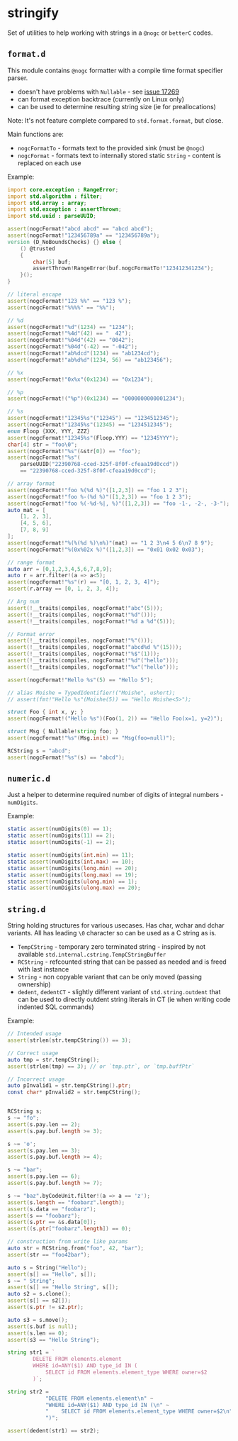# stringify

Set of utilities to help working with strings in a `@nogc` or `betterC` codes.

## `format.d`

This module contains `@nogc` formatter with a compile time format specifier parser.

* doesn't have problems with `Nullable` - see [issue 17269](https://issues.dlang.org/show_bug.cgi?id=17269)
* can format exception backtrace (currently on Linux only)
* can be used to determine resulting string size (ie for preallocations)

Note: It's not feature complete compared to `std.format.format`, but close.

Main functions are:

* `nogcFormatTo` - formats text to the provided sink (must be `@nogc`)
* `nogcFormat` - formats text to internally stored static `String` - content is replaced on each use

Example:

```D
import core.exception : RangeError;
import std.algorithm : filter;
import std.array : array;
import std.exception : assertThrown;
import std.uuid : parseUUID;

assert(nogcFormat!"abcd abcd" == "abcd abcd");
assert(nogcFormat!"123456789a" == "123456789a");
version (D_NoBoundsChecks) {} else {
    () @trusted
    {
        char[5] buf;
        assertThrown!RangeError(buf.nogcFormatTo!"123412341234");
    }();
}

// literal escape
assert(nogcFormat!"123 %%" == "123 %");
assert(nogcFormat!"%%%%" == "%%");

// %d
assert(nogcFormat!"%d"(1234) == "1234");
assert(nogcFormat!"%4d"(42) == "  42");
assert(nogcFormat!"%04d"(42) == "0042");
assert(nogcFormat!"%04d"(-42) == "-042");
assert(nogcFormat!"ab%dcd"(1234) == "ab1234cd");
assert(nogcFormat!"ab%d%d"(1234, 56) == "ab123456");

// %x
assert(nogcFormat!"0x%x"(0x1234) == "0x1234");

// %p
assert(nogcFormat!("%p")(0x1234) == "0000000000001234");

// %s
assert(nogcFormat!"12345%s"("12345") == "1234512345");
assert(nogcFormat!"12345%s"(12345) == "1234512345");
enum Floop {XXX, YYY, ZZZ}
assert(nogcFormat!"12345%s"(Floop.YYY) == "12345YYY");
char[4] str = "foo\0";
assert(nogcFormat!"%s"(&str[0]) == "foo");
assert(nogcFormat!"%s"(
    parseUUID("22390768-cced-325f-8f0f-cfeaa19d0ccd"))
    == "22390768-cced-325f-8f0f-cfeaa19d0ccd");

// array format
assert(nogcFormat!"foo %(%d %)"([1,2,3]) == "foo 1 2 3");
assert(nogcFormat!"foo %-(%d %)"([1,2,3]) == "foo 1 2 3");
assert(nogcFormat!"foo %(-%d-%|, %)"([1,2,3]) == "foo -1-, -2-, -3-");
auto mat = [
    [1, 2, 3],
    [4, 5, 6],
    [7, 8, 9]
];
assert(nogcFormat!"%(%(%d %)\n%)"(mat) == "1 2 3\n4 5 6\n7 8 9");
assert(nogcFormat!"%(0x%02x %)"([1,2,3]) == "0x01 0x02 0x03");

// range format
auto arr = [0,1,2,3,4,5,6,7,8,9];
auto r = arr.filter!(a => a<5);
assert(nogcFormat!"%s"(r) == "[0, 1, 2, 3, 4]");
assert(r.array == [0, 1, 2, 3, 4]);

// Arg num
assert(!__traits(compiles, nogcFormat!"abc"(5)));
assert(!__traits(compiles, nogcFormat!"%d"()));
assert(!__traits(compiles, nogcFormat!"%d a %d"(5)));

// Format error
assert(!__traits(compiles, nogcFormat!"%"()));
assert(!__traits(compiles, nogcFormat!"abcd%d %"(15)));
assert(!__traits(compiles, nogcFormat!"%$"(1)));
assert(!__traits(compiles, nogcFormat!"%d"("hello")));
assert(!__traits(compiles, nogcFormat!"%x"("hello")));

assert(nogcFormat!"Hello %s"(5) == "Hello 5");

// alias Moishe = TypedIdentifier!("Moishe", ushort);
// assert(fmt!"Hello %s"(Moishe(5)) == "Hello Moishe<5>");

struct Foo { int x, y; }
assert(nogcFormat!("Hello %s")(Foo(1, 2)) == "Hello Foo(x=1, y=2)");

struct Msg { Nullable!string foo; }
assert(nogcFormat!"%s"(Msg.init) == "Msg(foo=null)");

RCString s = "abcd";
assert(nogcFormat!"%s"(s) == "abcd");
```

## `numeric.d`

Just a helper to determine required number of digits of integral numbers - `numDigits`.

Example:

```D
static assert(numDigits(0) == 1);
static assert(numDigits(11) == 2);
static assert(numDigits(-1) == 2);

static assert(numDigits(int.min) == 11);
static assert(numDigits(int.max) == 10);
static assert(numDigits(long.min) == 20);
static assert(numDigits(long.max) == 19);
static assert(numDigits(ulong.min) == 1);
static assert(numDigits(ulong.max) == 20);
```

## `string.d`

String holding structures for various usecases.
Has char, wchar and dchar variants.
All has leading `\0` character so can be used as a C string as is.

* `TempCString` - temporary zero terminated string - inspired by not available `std.internal.cstring.TempCStringBuffer`
* `RCString` - refcounted string that can be passed as needed and is freed with last instance
* `String` - non copyable variant that can be only moved (passing ownership)
* `dedent`, `dedentCT` - slightly different variant of `std.string.outdent` that can be used to directly outdent string literals in CT (ie when writing code indented SQL commands)

Example:

```D
// Intended usage
assert(strlen(str.tempCString()) == 3);

// Correct usage
auto tmp = str.tempCString();
assert(strlen(tmp) == 3); // or `tmp.ptr`, or `tmp.buffPtr`

// Incorrect usage
auto pInvalid1 = str.tempCString().ptr;
const char* pInvalid2 = str.tempCString();


RCString s;
s ~= "fo";
assert(s.pay.len == 2);
assert(s.pay.buf.length >= 3);

s ~= 'o';
assert(s.pay.len == 3);
assert(s.pay.buf.length >= 4);

s ~= "bar";
assert(s.pay.len == 6);
assert(s.pay.buf.length >= 7);

s ~= "baz".byCodeUnit.filter!(a => a == 'z');
assert(s.length == "foobarz".length);
assert(s.data == "foobarz");
assert(s == "foobarz");
assert(s.ptr == &s.data[0]);
assert((s.ptr["foobarz".length]) == 0);

// construction from write like params
auto str = RCString.from("foo", 42, "bar");
assert(str == "foo42bar");

auto s = String("Hello");
assert(s[] == "Hello", s[]);
s ~= " String";
assert(s[] == "Hello String", s[]);
auto s2 = s.clone();
assert(s[] == s2[]);
assert(s.ptr != s2.ptr);

auto s3 = s.move();
assert(s.buf is null);
assert(s.len == 0);
assert(s3 == "Hello String");

string str1 = `
        DELETE FROM elements.element
        WHERE id=ANY($1) AND type_id IN (
            SELECT id FROM elements.element_type WHERE owner=$2
        )`;

string str2 =
            "DELETE FROM elements.element\n" ~
            "WHERE id=ANY($1) AND type_id IN (\n" ~
            "    SELECT id FROM elements.element_type WHERE owner=$2\n" ~
            ")";

assert(dedent(str1) == str2);
```
